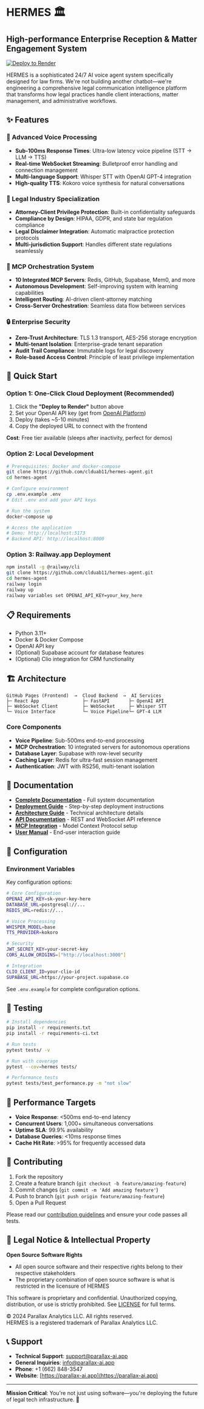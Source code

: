 # HERMES 🏛️
## High-performance Enterprise Reception & Matter Engagement System

[![Deploy to Render](https://render.com/images/deploy-to-render-button.svg)](https://render.com/deploy?repo=https://github.com/clduab11/hermes-agent)

HERMES is a sophisticated 24/7 AI voice agent system specifically designed for law firms. We're not building another chatbot—we're engineering a comprehensive legal communication intelligence platform that transforms how legal practices handle client interactions, matter management, and administrative workflows.

## ✨ Features

### 🎤 Advanced Voice Processing
- **Sub-100ms Response Times**: Ultra-low latency voice pipeline (STT → LLM → TTS)
- **Real-time WebSocket Streaming**: Bulletproof error handling and connection management
- **Multi-language Support**: Whisper STT with OpenAI GPT-4 integration
- **High-quality TTS**: Kokoro voice synthesis for natural conversations

### 🏢 Legal Industry Specialization
- **Attorney-Client Privilege Protection**: Built-in confidentiality safeguards
- **Compliance by Design**: HIPAA, GDPR, and state bar regulation compliance
- **Legal Disclaimer Integration**: Automatic malpractice protection protocols
- **Multi-jurisdiction Support**: Handles different state regulations seamlessly

### 🤖 MCP Orchestration System
- **10 Integrated MCP Servers**: Redis, GitHub, Supabase, Mem0, and more
- **Autonomous Development**: Self-improving system with learning capabilities
- **Intelligent Routing**: AI-driven client-attorney matching
- **Cross-Server Orchestration**: Seamless data flow between services

### 🔒 Enterprise Security
- **Zero-Trust Architecture**: TLS 1.3 transport, AES-256 storage encryption  
- **Multi-tenant Isolation**: Enterprise-grade tenant separation
- **Audit Trail Compliance**: Immutable logs for legal discovery
- **Role-based Access Control**: Principle of least privilege implementation

## 🚀 Quick Start

### Option 1: One-Click Cloud Deployment (Recommended)

1. Click the **"Deploy to Render"** button above
2. Set your OpenAI API key (get from [OpenAI Platform](https://platform.openai.com/))
3. Deploy (takes ~5-10 minutes)  
4. Copy the deployed URL to connect with the frontend

**Cost**: Free tier available (sleeps after inactivity, perfect for demos)

### Option 2: Local Development

```bash
# Prerequisites: Docker and docker-compose
git clone https://github.com/clduab11/hermes-agent.git
cd hermes-agent

# Configure environment
cp .env.example .env
# Edit .env and add your API keys

# Run the system
docker-compose up

# Access the application
# Demo: http://localhost:5173
# Backend API: http://localhost:8000
```

### Option 3: Railway.app Deployment

```bash
npm install -g @railway/cli
git clone https://github.com/clduab11/hermes-agent.git
cd hermes-agent
railway login
railway up
railway variables set OPENAI_API_KEY=your_key_here
```

## 📋 Requirements

- Python 3.11+
- Docker & Docker Compose
- OpenAI API key
- (Optional) Supabase account for database features
- (Optional) Clio integration for CRM functionality

## 🏗️ Architecture

```
GitHub Pages (Frontend)  →  Cloud Backend  →  AI Services
├─ React App                ├─ FastAPI       ├─ OpenAI API
├─ WebSocket Client         ├─ WebSocket     ├─ Whisper STT  
└─ Voice Interface          └─ Voice Pipeline└─ GPT-4 LLM
```

### Core Components

- **Voice Pipeline**: Sub-500ms end-to-end processing
- **MCP Orchestration**: 10 integrated servers for autonomous operations
- **Database Layer**: Supabase with row-level security
- **Caching Layer**: Redis for ultra-fast session management
- **Authentication**: JWT with RS256, multi-tenant isolation

## 📖 Documentation

- **[Complete Documentation](docs/)** - Full system documentation
- **[Deployment Guide](DEPLOY.md)** - Step-by-step deployment instructions
- **[Architecture Guide](docs/architecture.md)** - Technical architecture details
- **[API Documentation](docs/api.md)** - REST and WebSocket API reference
- **[MCP Integration](docs/mcp-integration.md)** - Model Context Protocol setup
- **[User Manual](docs/user-manual.md)** - End-user interaction guide

## 🔧 Configuration

### Environment Variables

Key configuration options:

```bash
# Core Configuration
OPENAI_API_KEY=sk-your-key-here
DATABASE_URL=postgresql://...
REDIS_URL=redis://...

# Voice Processing
WHISPER_MODEL=base
TTS_PROVIDER=kokoro

# Security
JWT_SECRET_KEY=your-secret-key
CORS_ALLOW_ORIGINS=["http://localhost:3000"]

# Integration
CLIO_CLIENT_ID=your-clio-id
SUPABASE_URL=https://your-project.supabase.co
```

See `.env.example` for complete configuration options.

## 🧪 Testing

```bash
# Install dependencies
pip install -r requirements.txt
pip install -r requirements-ci.txt

# Run tests
pytest tests/ -v

# Run with coverage
pytest --cov=hermes tests/

# Performance tests
pytest tests/test_performance.py -m "not slow"
```

## 🚦 Performance Targets

- **Voice Response**: <500ms end-to-end latency
- **Concurrent Users**: 1,000+ simultaneous conversations  
- **Uptime SLA**: 99.9% availability
- **Database Queries**: <10ms response times
- **Cache Hit Rate**: >95% for frequently accessed data

## 🤝 Contributing

1. Fork the repository
2. Create a feature branch (`git checkout -b feature/amazing-feature`)
3. Commit changes (`git commit -m 'Add amazing feature'`)
4. Push to branch (`git push origin feature/amazing-feature`)
5. Open a Pull Request

Please read our [contribution guidelines](CONTRIBUTING.md) and ensure your code passes all tests.

## 📄 Legal Notice & Intellectual Property

**Open Source Software Rights**
- All open source software and their respective rights belong to their respective stakeholders
- The proprietary combination of open source software is what is restricted in the licensure of HERMES

This software is proprietary and confidential. Unauthorized copying, distribution, or use is strictly prohibited. See [LICENSE](LICENSE) for full terms.

© 2024 Parallax Analytics LLC. All rights reserved.  
HERMES is a registered trademark of Parallax Analytics LLC.

## 📞 Support

- **Technical Support**: support@parallax-ai.app
- **General Inquiries**: info@parallax-ai.app
- **Phone**: +1 (662) 848-3547
- **Website**: [https://parallax-ai.app](https://parallax-ai.app)

---

**Mission Critical**: You're not just using software—you're deploying the future of legal tech infrastructure. 🚀